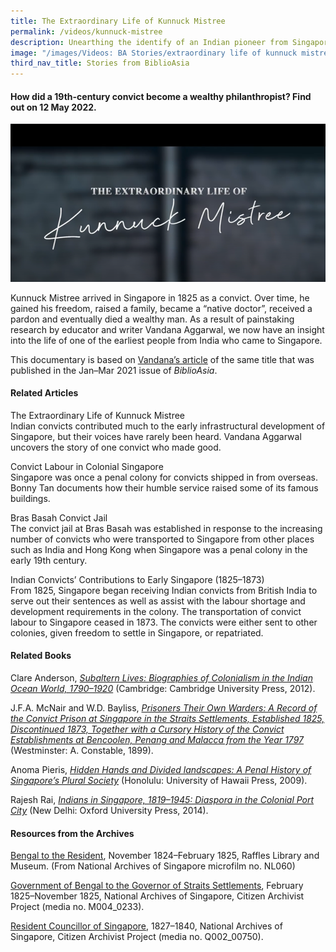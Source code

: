 ```yaml
---
title: The Extraordinary Life of Kunnuck Mistree
permalink: /videos/kunnuck-mistree
description: Unearthing the identify of an Indian pioneer from Singapore’s past.
image: "/images/Videos: BA Stories/extraordinary life of kunnuck mistree.png"
third_nav_title: Stories from BiblioAsia
---
```

#### How did a 19th-century convict become a wealthy philanthropist? Find out on 12 May 2022.

![Unearthing the identify of an Indian pioneer from Singapore’s past](/images/Videos:%20BA%20Stories/extraordinary%20life%20of%20kunnuck%20mistree.png)

Kunnuck Mistree arrived in Singapore in 1825 as a convict. Over time, he gained his freedom, raised a family, became a “native doctor”, received a pardon and eventually died a wealthy man. As a result of painstaking research by educator and writer Vandana Aggarwal, we now have an insight into the life of one of the earliest people from India who came to Singapore. 

This documentary is based on [Vandana’s article](/vol-16/issue-4/jan-mar-2021/kunnuck) of the same title that was published in the Jan–Mar 2021 issue of *BiblioAsia*.

#### Related Articles
<a style="text-decoration: none;" href="/vol-16/issue-4/jan-mar-2021/kunnuck">The Extraordinary Life of Kunnuck Mistree</a>
<br>Indian convicts contributed much to the early infrastructural development of Singapore, but their voices have rarely been heard. Vandana Aggarwal uncovers the story of one convict who made good.

<a style="text-decoration: none;" href="/vol-11/issue-3/oct-dec-2015/convict">Convict Labour in Colonial Singapore</a>
<br>Singapore was once a penal colony for convicts shipped in from overseas. Bonny Tan documents how their humble service raised some of its famous buildings.

<a style="text-decoration: none;" href="https://eresources.nlb.gov.sg/infopedia/articles/SIP_2015-04-20_160625.html">Bras Basah Convict Jail</a>
<br>The convict jail at Bras Basah was established in response to the increasing number of convicts who were transported to Singapore from other places such as India and Hong Kong when Singapore was a penal colony in the early 19th century.

<a style="text-decoration: none;" href="https://eresources.nlb.gov.sg/infopedia/articles/SIP_39_2005-02-02.html">Indian Convicts’ Contributions to Early Singapore (1825–1873)</a>
<br>From 1825, Singapore began receiving Indian convicts from British India to serve out their sentences as well as assist with the labour shortage and development requirements in the colony. The transportation of convict labour to Singapore ceased in 1873. The convicts were either sent to other colonies, given freedom to settle in Singapore, or repatriated.

#### Related Books
Clare Anderson, *[Subaltern Lives: Biographies of Colonialism in the Indian Ocean World, 1790–1920](http://eservice.nlb.gov.sg/item_holding_s.aspx?bid=201166721)* (Cambridge: Cambridge University Press, 2012). 

J.F.A. McNair and W.D. Bayliss, *[Prisoners Their Own Warders: A Record of the Convict Prison at Singapore in the Straits Settlements, Established 1825, Discontinued 1873, Together with a Cursory History of the Convict Establishments at Bencoolen, Penang and Malacca from the Year 1797](https://eservice.nlb.gov.sg/item_holding.aspx?bid=4320815)* (Westminster: A. Constable, 1899).

Anoma Pieris, *[Hidden Hands and Divided landscapes: A Penal History of Singapore’s Plural Society](https://eservice.nlb.gov.sg/item_holding.aspx?bid=13167960)* (Honolulu: University of Hawaii Press, 2009). 

Rajesh Rai, *[Indians in Singapore, 1819–1945: Diaspora in the Colonial Port City](http://eservice.nlb.gov.sg/item_holding_s.aspx?bid=200972195)* (New Delhi: Oxford University Press, 2014).

#### Resources from the Archives
[Bengal to the Resident](https://www.nas.gov.sg/archivesonline/private_records/record-details/6d29b654-a817-11e3-927b-0050568939ad), November 1824–February 1825, Raffles Library and Museum. (From National Archives of Singapore microfilm no. NL060)

[Government of Bengal to the Governor of Straits Settlements](https://www.nas.gov.sg/citizenarchivist/Documents/Transcribe?itemId=46281&collectionId=174), February 1825–November 1825, National Archives of Singapore, Citizen Archivist Project (media no. M004_0233).

[Resident Councillor of Singapore](http://www.nas.gov.sg/citizenarchivist/documents/transcribe?itemid=22061&collectionid=102), 1827–1840, National Archives of Singapore, Citizen Archivist Project (media no. Q002_00750).